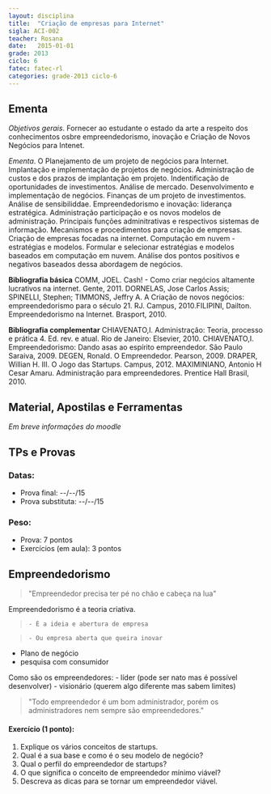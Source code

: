 ```yaml
---
layout: disciplina
title:  "Criação de empresas para Internet"
sigla: ACI-002
teacher: Rosana
date:   2015-01-01
grade: 2013
ciclo: 6
fatec: fatec-rl
categories: grade-2013 ciclo-6
---
```


## Ementa

*Objetivos gerais*. Fornecer ao estudante o estado da arte a respeito dos conhecimentos osbre empreendedorismo, inovação e Criação de Novos Negócios para Intenet.

*Ementa*. O Planejamento de um projeto de negócios para Internet. Implantação e implementação de projetos de negócios. Administração de custos e dos prazos de implantação em projeto. Indentificação de oportunidades de investimentos. Análise de mercado. Desenvolvimento e implementação de negócios. Finanças de um projeto de investimentos. Análise de sensibiliddae. Empreendedorismo e inovação: liderança estratégica. Administração participação e os novos modelos de administração. Principais funções adminitrativas e respectivos sistemas de informação. Mecanismos e procedimentos para criação de empresas. Criação de empresas focadas na internet. Computação em nuvem - estratégias e modelos. Formular e selecionar estratégias e modelos baseados em computação em nuvem. Análise dos pontos positivos e negativos baseados dessa abordagem de negócios.

**Bibliografia básica**
COMM, JOEL. Cash! - Como criar negócios altamente lucrativos na internet. Gente, 2011. DORNELAS, Jose Carlos Assis; SPINELLI, Stephen; TIMMONS, Jeffry A. A Criação de novos negócios: empreendedorismo para o século 21. RJ. Campus, 2010.FILIPINI, Dailton. Empreendedorismo na Internet. Brasport, 2010.

**Bibliografia complementar**
CHIAVENATO,I. Administração: Teoria, processo e prática 4. Ed. rev. e atual. Rio de Janeiro: Elsevier, 2010.
CHIAVENATO,I. Empreendedorismo: Dando asas ao espírito empreendedor. São Paulo Saraiva, 2009.
DEGEN, Ronald. O Empreendedor. Pearson, 2009.
DRAPER, Willian H. III. O Jogo das Startups. Campus, 2012.
MAXIMINIANO, Antonio H Cesar Amaru. Administração para empreendedores. Prentice Hall Brasil, 2010.


## Material, Apostilas e Ferramentas
*Em breve informações do moodle*


## TPs e Provas

### Datas:
- Prova final: --/--/15 
- Prova substituta: --/--/15    

### Peso:
- Prova: 7 pontos
- Exercícios (em aula): 3 pontos



## Empreendedorismo

>"Empreendedor precisa ter pé no chão e cabeça na lua"

Empreendedorismo é a teoria criativa.

>     - É a ideia e abertura de empresa

>     - Ou empresa aberta que queira inovar
 
- Plano de negócio
- pesquisa com consumidor

Como são os empreendedores:
    - líder (pode ser nato mas é possível desenvolver)
    - visionário (querem algo diferente mas sabem limites)

>"Todo empreendedor é um bom administrador, porém os administradores nem sempre são empreendedores."


#### Exercício (1 ponto):
1. Explique os vários conceitos de startups.
2. Qual é a sua base e como é o seu modelo de negócio?
3. Qual o perfil do empreendedor de startups?
4. O que significa o conceito de empreendedor mínimo viável?
5. Descreva as dicas para se tornar um empreendedor viável.


